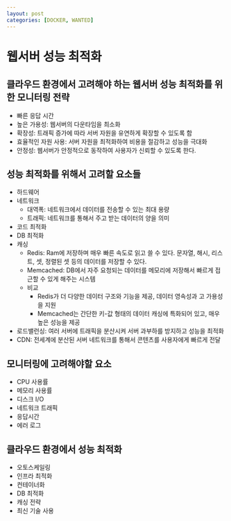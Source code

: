 ```yaml
---
layout: post
categories: [DOCKER, WANTED]
---
```


# 웹서버 성능 최적화

## 클라우드 환경에서 고려해야 하는 웹서버 성능 최적화를 위한 모니터링 전략
- 빠른 응답 시간
- 높은 가용성: 웹서버의 다운타임을 최소화
- 확장성: 트래픽 증가에 따라 서버 자원을 유연하게 확장할 수 있도록 함
- 효율적인 자원 사용: 서버 자원을 최적화하여 비용을 절감하고 성능을 극대화
- 안정성: 웹서버가 안정적으로 동작하여 사용자가 신뢰할 수 있도록 한다.

## 성능 최적화를 위해서 고려할 요소들
- 하드웨어
- 네트워크
  - 대역폭: 네트워크에서 데이터를 전송할 수 있는 최대 용량
  - 트래픽: 네트워크를 통해서 주고 받는 데이터의 양을 의미
- 코드 최적화
- DB 최적화
- 캐싱
  - Redis: Ram에 저장하며 매우 빠른 속도로 읽고 쓸 수 있다. 문자열, 해시, 리스트, 셋, 정렬된 셋 등의 데이터를 저장할 수 있다.
  - Memcached: DB에서 자주 요청되는 데이터를 메모리에 저장해서 빠르게 접근할 수 있게 해주는 시스템
  - 비교
    - Redis가 더 다양한 데이터 구조와 기능을 제공, 데이터 영속성과 고 가용성을 지원
    - Memcached는 간단한 키-값 형태의 데이터 캐싱에 특화되어 있고, 매우 높은 성능을 제공
- 로드밸런싱: 여러 서버에 트래픽을 분산시켜 서버 과부하를 방지하고 성능을 최적화
- CDN: 전세계에 분산된 서버 네트워크를 통해서 콘텐츠를 사용자에게 빠르게 전달

## 모니터링에 고려해야할 요소
- CPU 사용률
- 메모리 사용률
- 디스크 I/O
- 네트워크 트래픽
- 응답시간
- 에러 로그

## 클라우드 환경에서 성능 최적화
- 오토스케일링
- 인프라 최적화
- 컨테이너화
- DB 최적화
- 캐싱 전략
- 최신 기술 사용